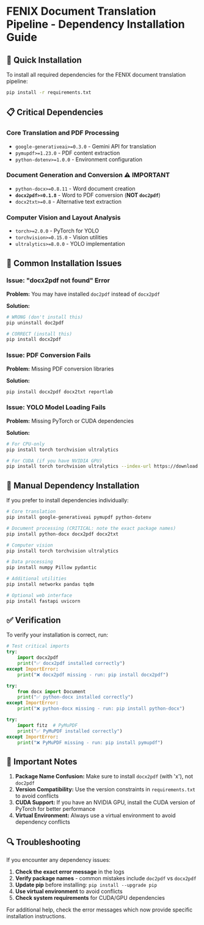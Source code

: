 # FENIX Document Translation Pipeline - Dependency Installation Guide

## 🚀 Quick Installation

To install all required dependencies for the FENIX document translation pipeline:

```bash
pip install -r requirements.txt
```

## 📋 Critical Dependencies

### Core Translation and PDF Processing
- `google-generativeai>=0.3.0` - Gemini API for translation
- `pymupdf>=1.23.0` - PDF content extraction
- `python-dotenv>=1.0.0` - Environment configuration

### Document Generation and Conversion ⚠️ IMPORTANT
- `python-docx>=0.8.11` - Word document creation
- **`docx2pdf>=0.1.8`** - Word to PDF conversion (**NOT `doc2pdf`**)
- `docx2txt>=0.8` - Alternative text extraction

### Computer Vision and Layout Analysis
- `torch>=2.0.0` - PyTorch for YOLO
- `torchvision>=0.15.0` - Vision utilities
- `ultralytics>=8.0.0` - YOLO implementation

## 🔧 Common Installation Issues

### Issue: "docx2pdf not found" Error
**Problem:** You may have installed `doc2pdf` instead of `docx2pdf`

**Solution:**
```bash
# WRONG (don't install this)
pip uninstall doc2pdf

# CORRECT (install this)
pip install docx2pdf
```

### Issue: PDF Conversion Fails
**Problem:** Missing PDF conversion libraries

**Solution:**
```bash
pip install docx2pdf docx2txt reportlab
```

### Issue: YOLO Model Loading Fails
**Problem:** Missing PyTorch or CUDA dependencies

**Solution:**
```bash
# For CPU-only
pip install torch torchvision ultralytics

# For CUDA (if you have NVIDIA GPU)
pip install torch torchvision ultralytics --index-url https://download.pytorch.org/whl/cu118
```

## 🎯 Manual Dependency Installation

If you prefer to install dependencies individually:

```bash
# Core translation
pip install google-generativeai pymupdf python-dotenv

# Document processing (CRITICAL: note the exact package names)
pip install python-docx docx2pdf docx2txt

# Computer vision
pip install torch torchvision ultralytics

# Data processing
pip install numpy Pillow pydantic

# Additional utilities
pip install networkx pandas tqdm

# Optional web interface
pip install fastapi uvicorn
```

## ✅ Verification

To verify your installation is correct, run:

```python
# Test critical imports
try:
    import docx2pdf
    print("✅ docx2pdf installed correctly")
except ImportError:
    print("❌ docx2pdf missing - run: pip install docx2pdf")

try:
    from docx import Document
    print("✅ python-docx installed correctly")
except ImportError:
    print("❌ python-docx missing - run: pip install python-docx")

try:
    import fitz  # PyMuPDF
    print("✅ PyMuPDF installed correctly")
except ImportError:
    print("❌ PyMuPDF missing - run: pip install pymupdf")
```

## 🚨 Important Notes

1. **Package Name Confusion:** Make sure to install `docx2pdf` (with 'x'), not `doc2pdf`
2. **Version Compatibility:** Use the version constraints in `requirements.txt` to avoid conflicts
3. **CUDA Support:** If you have an NVIDIA GPU, install the CUDA version of PyTorch for better performance
4. **Virtual Environment:** Always use a virtual environment to avoid dependency conflicts

## 🔍 Troubleshooting

If you encounter any dependency issues:

1. **Check the exact error message** in the logs
2. **Verify package names** - common mistakes include `doc2pdf` vs `docx2pdf`
3. **Update pip** before installing: `pip install --upgrade pip`
4. **Use virtual environment** to avoid conflicts
5. **Check system requirements** for CUDA/GPU dependencies

For additional help, check the error messages which now provide specific installation instructions. 